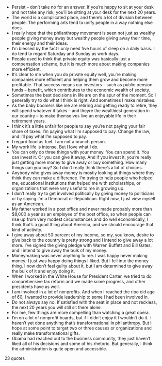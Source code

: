  - Persist – don’t take no for an answer. If you’re happy to sit at your desk and not take any risk, you’ll be sitting at your desk for the next 20 years.
 - The world is a complicated place, and there’s a lot of division between people. The performing arts tend to unify people in a way nothing else does.
 - I really hope that the philanthropy movement is seen not just as wealthy people giving money away but wealthy people giving away their time, their energy and their ideas.
 - I’m blessed by the fact I only need five hours of sleep on a daily basis. I do tend to regard Saturday and Sunday as work days.
 - People used to think that private equity was basically just a compensation scheme, but it is much more about making companies more efficient.
 - It’s clear to me when you do private equity well, you’re making companies more efficient and helping them grow and become more profitable. That success means our investors – such as public pension funds – benefit, which contributes to the economic wealth of society.
 - Sometimes the best decisions in life are on the spur of the moment. So I generally try to do what I think is right. And sometimes I make mistakes.
 - As the baby boomers like me are retiring and getting ready to retire, they will spend whatever it takes – and theyre the wealthiest generation in our country – to make themselves live an enjoyable life in their retirement years.
 - I think it’s a little unfair for people to say you’re not paying your fair share of taxes. I’m paying what I’m supposed to pay. Change the law, and I’ll pay what I’m supposed to pay.
 - I regard food as fuel. I am not a brunch person.
 - My work life is intense. But I love what I do.
 - You can only do three things with your money. You can spend it. You can invest it. Or you can give it away. And if you invest it, you’re really just getting more money to give away or buy something. How many things can you buy? So I don’t really think there’s a lot of choices.
 - Anybody who gives away money is mostly looking at things where they think they can make a difference. I’m trying to help people who helped me, educational institutions that helped me with scholarships, or organizations that were very useful to me in growing up.
 - I don’t really try to get involved politically by giving money to politicians or by saying I’m a Democrat or Republican. Right now, I just view myself as an American.
 - My father worked in a post office and never made probably more than $8,000 a year as an employee of the post office, so when people can rise up from very modest circumstances and do well economically, I think that’s a good thing about America, and we should encourage that kind of activity.
 - I give away about 50 percent of my income, so my, you know, desire to give back to the country is pretty strong and I intend to give away a lot more. I’ve signed the giving pledge with Warren Buffett and Bill Gates, and I intend to give away the bulk of my money.
 - Moneymaking was never anything to me. I was happy never making money; I just was happy doing things I liked. But I fell into the money thing. I now don’t feel guilty about it, but I am determined to give away the bulk of it and enjoy doing it.
 - When I worked in the White House for President Carter, we tried to do comprehensive tax reform and we made some progress, and other presidents have as well.
 - I am involved in a lot of nonprofits. And when I reached the ripe old age of 60, I wanted to provide leadership to some I had been involved in.
 - Do not always say no. If satisfied with the seat in place and not reckless, the next 20 years you will still sit there alone.
 - For me, few things are more compelling than watching a great opera.
 - I’m on a lot of nonprofit boards, but if I didn’t enjoy it I wouldn’t do it. I haven’t yet done anything that’s transformational in philanthropy. But I hope at some point to target two or three causes or organizations and really make transformational gifts.
 - Obama had reached out to the business community, they just haven’t liked all of his decisions and some of his rhetoric. But generally, I think the administration is quite open and accessible.

23 quotes